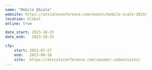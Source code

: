 ```yaml
---
name: "Mobile @Scale"
website: https://atscaleconference.com/events/mobile-scale-2023/
location: Global
online: true

date_start: 2023-10-25
date_end:   2023-10-25

cfp:
    start: 2023-07-27
    end:   2023-08-18
    site:  https://atscaleconference.com/speaker-submissions/
---
```

